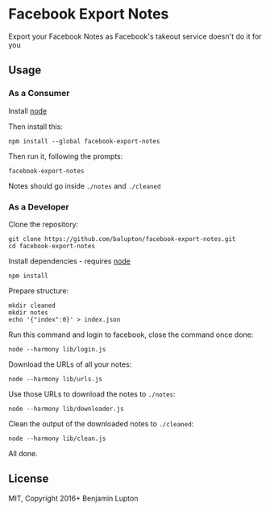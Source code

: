 # Facebook Export Notes

Export your Facebook Notes as Facebook's takeout service doesn't do it for you


## Usage


### As a Consumer

Install [node](https://nodejs.org)

Then install this:

```
npm install --global facebook-export-notes
```

Then run it, following the prompts:

```
facebook-export-notes
```

Notes should go inside `./notes` and `./cleaned`



### As a Developer

Clone the repository:

``` shell
git clone https://github.com/balupton/facebook-export-notes.git
cd facebook-export-notes
```

Install dependencies - requires [node](https://nodejs.org)

``` shell
npm install
```

Prepare structure:

```
mkdir cleaned
mkdir notes
echo '{"index":0}' > index.json
```

Run this command and login to facebook, close the command once done:

```
node --harmony lib/login.js
```

Download the URLs of all your notes:

```
node --harmony lib/urls.js
```

Use those URLs to download the notes to `./notes`:

```
node --harmony lib/downloader.js
```

Clean the output of the downloaded notes to `./cleaned`:

```
node --harmony lib/clean.js
```

All done.

## License

MIT, Copyright 2016+ Benjamin Lupton
